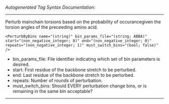 _Autogenerated Tag Syntax Documentation:_

---
Perturb mainchain torsions based on the probability of occurancegiven the torsion angles of the preceeding amino acid.

```
<PerturbByBins name="(string)" bin_params_file="(string; ABBA)" start="(non_negative_integer; 0)" end="(non_negative_integer; 0)" repeats="(non_negative_integer; 1)" must_switch_bins="(bool; false)" />
```

-   bin_params_file: File identifier indicating which set of bin parameters is desired.
-   start: First residue of the backbone stretch to be perturbed.
-   end: Last residue of the backbone stretch to be perturbed.
-   repeats: Number of rounds of perturbation.
-   must_switch_bins: Should EVERY perturbation change bins, or is remaining in the same bin acceptable?

---

